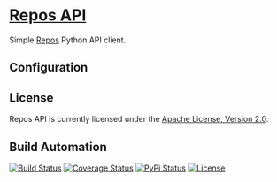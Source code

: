 # [Repos API](http://repos-api.hive.pt)

Simple [Repos](http://repos.hive.pt) Python API client.

## Configuration

## License

Repos API is currently licensed under the [Apache License, Version 2.0](http://www.apache.org/licenses/).

## Build Automation

[![Build Status](https://travis-ci.org/hivesolutions/repos_api.svg?branch=master)](https://travis-ci.org/hivesolutions/repos_api)
[![Coverage Status](https://coveralls.io/repos/hivesolutions/repos_api/badge.svg?branch=master)](https://coveralls.io/r/hivesolutions/repos_api?branch=master)
[![PyPi Status](https://img.shields.io/pypi/v/repos_api.svg)](https://pypi.python.org/pypi/repos_api)
[![License](https://img.shields.io/badge/license-Apache%202.0-blue.svg)](https://www.apache.org/licenses/)
